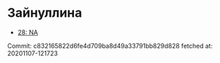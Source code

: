 # Зайнуллина
- [28: NA](28.md)

Commit: c832165822d6fe4d709ba8d49a33791bb829d828
 fetched at: 20201107-121723
